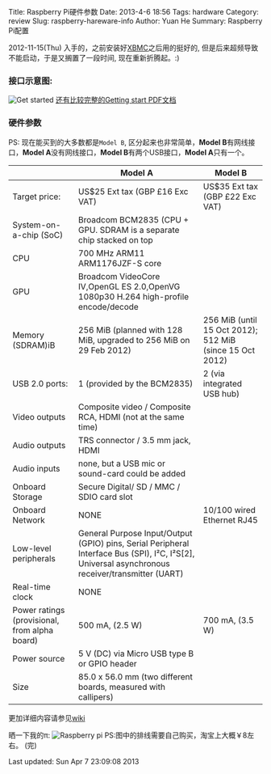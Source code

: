 Title: Raspberry Pi硬件参数
Date: 2013-4-6 18:56
Tags: hardware
Category: review
Slug: raspberry-hareware-info
Author: Yuan He
Summary: Raspberry Pi配置

2012-11-15(Thu) 入手的，之前安装好[XBMC](http://xbmc.org/)之后用的挺好的, 但是后来超频导致不能启动，于是又搁置了一段时间,
现在重新折腾起。:)

### 接口示意图:
![Get started](http://www.raspberrypi.org/wp-content/uploads/2012/04/Screen-Shot-2012-12-24-at-10.59.55-1024x722.png)
[还有比较完整的Getting start PDF文档](http://www.raspberrypi.org/wp-content/uploads/2012/12/quick-start-guide-v1.1.pdf)

### 硬件参数
PS: 现在能买到的大多数都是`Model B`, 区分起来也非常简单，**Model B**有网线接口，**Model A**没有网线接口，**Model B**有两个USB接口，**Model A**只有一个。

|                                               | Model A                                                                                                                                          | Model B                                                  |
|-----------------------------------------------|--------------------------------------------------------------------------------------------------------------------------------------------------|----------------------------------------------------------|
| Target price:                                 | US$25 Ext tax (GBP £16 Exc VAT)                                                                                                                  | US$35 Ext tax (GBP £22 Exc VAT)                          |
| System-on-a-chip (SoC)                        | Broadcom BCM2835 (CPU + GPU. SDRAM is a separate chip stacked on top                                                                             |                                                          |
| CPU                                           | 700 MHz ARM11 ARM1176JZF-S core                                                                                                                  |                                                          |
| GPU                                           | Broadcom VideoCore IV,OpenGL ES 2.0,OpenVG 1080p30 H.264 high-profile encode/decode                                                              |                                                          |
| Memory (SDRAM)iB                              | 256 MiB (planned with 128 MiB, upgraded to 256 MiB on 29 Feb 2012)                                                                               | 256 MiB (until 15 Oct 2012); 512 MiB (since 15 Oct 2012) |
| USB 2.0 ports:                                | 1 (provided by the BCM2835)                                                                                                                      | 2 (via integrated USB hub)                               |
| Video outputs                                 | Composite video / Composite RCA, HDMI (not at the same time)                                                                                     |                                                          |
| Audio outputs                                 | TRS connector / 3.5 mm jack, HDMI                                                                                                                |                                                          |
| Audio inputs                                  | none, but a USB mic or sound-card could be added                                                                                                 |                                                          |
| Onboard Storage                               | Secure Digital/ SD / MMC / SDIO card slot                                                                                                        |                                                          |
| Onboard Network                               | NONE                                                                                                                                             | 10/100 wired Ethernet RJ45                               |
| Low-level peripherals                         | General Purpose Input/Output (GPIO) pins, Serial Peripheral Interface Bus (SPI), I²C, I²S[2], Universal asynchronous receiver/transmitter (UART) |                                                          |
| Real-time clock                               | NONE                                                                                                                                             |                                                          |
| Power ratings (provisional, from alpha board) | 500 mA, (2.5 W)                                                                                                                                  | 700 mA, (3.5 W)                                          |
| Power source                                  | 5 V (DC) via Micro USB type B or GPIO header                                                                                                     |                                                          |
| Size                                          | 85.0 x 56.0 mm (two different boards, measured with callipers)                                                                                   |                                                          |
更加详细内容请参见[wiki](http://elinux.org/RPi_Hardware)

晒一下我的π:
![Raspberry pi](https://s3.amazonaws.com/pi.lenage.me/pi.jpg)
PS:图中的排线需要自己购买，淘宝上大概￥8左右。
(完)

Last updated: Sun Apr  7 23:09:08 2013
